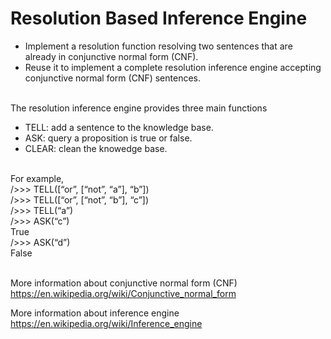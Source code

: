 # Resolution Based Inference Engine
- Implement a resolution function resolving two sentences that are already in conjunctive normal form (CNF).
- Reuse it to implement a complete resolution inference engine accepting conjunctive normal form (CNF) sentences.<br><br>

The resolution inference engine provides three main functions
- TELL: add a sentence to the knowledge base.<br>
- ASK: query a proposition is true or false.<br>
- CLEAR: clean the knowedge base.<br><br>

For example,<br>
/>>> TELL([“or”, [“not”, “a”], “b”])<br>
/>>> TELL([“or”, [“not”, “b”], “c”])<br>
/>>> TELL(“a”)<br>
/>>> ASK(“c”)<br>
True<br>
/>>> ASK(“d”)<br>
False<br><br>

More information about conjunctive normal form (CNF)<br>
https://en.wikipedia.org/wiki/Conjunctive_normal_form<br>

More information about inference engine<br>
https://en.wikipedia.org/wiki/Inference_engine
